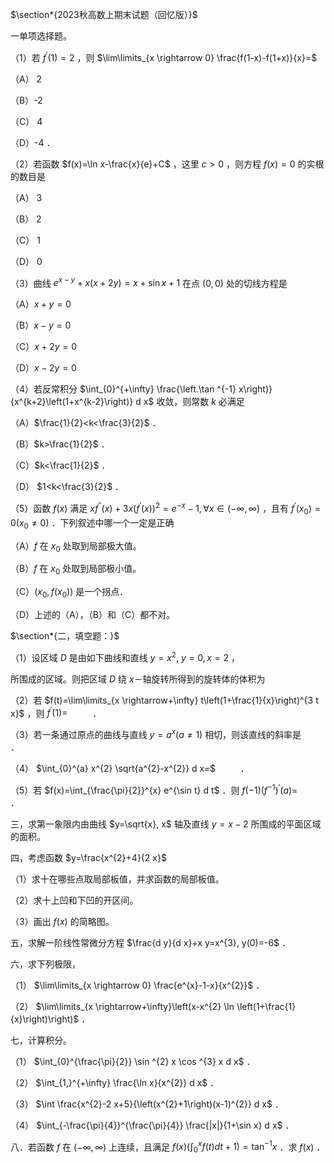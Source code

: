 $\section*{2023秋高数上期末试题（回忆版）}$


一单项选择题。

（1）若 $f^{\prime}(1)=2$ ，则 $\lim\limits_{x \rightarrow 0} \frac{f(1-x)-f(1+x)}{x}=$

（A） 2

（B）-2

（C） 4

（D）-4 ．

（2）若函数 $f(x)=\ln x-\frac{x}{e}+C$ ，这里 $c>0$ ，则方程 $f(x)=0$ 的实根的数目是

（A） 3

（B） 2

（C） 1

（D） 0

（3）曲线 $e^{x-y}+x(x+2 y)=x+\sin x+1$ 在点 $(0,0)$ 处的切线方程是

（A）$x+y=0$

（B）$x-y=0$

（C）$x+2 y=0$

（D）$x-2 y=0$

（4）若反常积分 $\int_{0}^{+\infty} \frac{\left.\tan ^{-1} x\right)}{x^{k+2}\left(1+x^{k-2}\right)} d x$ 收敛，则常数 $k$ 必满足

（A）$\frac{1}{2}<k<\frac{3}{2}$ ．

（B）$k>\frac{1}{2}$ ．

（C）$k<\frac{1}{2}$ ．

（D） $1<k<\frac{3}{2}$ ．

（5）函数 $f(x)$ 满足 $x f^{\prime \prime}(x)+3 x\left(f^{\prime}(x)\right)^{2}=e^{-x}-1, \forall x \in(-\infty, \infty)$ ，且有 $f^{\prime}\left(x_{0}\right)=0\left(x_{0} \neq 0\right)$ ．下列叙述中哪一个一定是正确

（A）$f$ 在 $x_{0}$ 处取到局部极大值。

（B）$f$ 在 $x_{0}$ 处取到局部极小值。

（C）$\left(x_{0}, f\left(x_{0}\right)\right)$ 是一个拐点．

（D）上述的（A），（B）和（C）都不对。

$\section*{二，填空题：}$

（1）设区域 $D$ 是由如下曲线和直线 $y=x^{2}, ~ y=0, x=2$ ，

所围成的区域。则把区域 $D$ 绕 $x$－轴旋转所得到的旋转体的体积为

（2）若 $f(t)=\lim\limits_{x \rightarrow+\infty} t\left(1+\frac{1}{x}\right)^{3 t x}$ ，则 $f^{\prime}(1)=$ $\qquad$ ．

（3）若一条通过原点的曲线与直线 $y=a^{x}(a \neq 1)$ 相切，则该直线的斜率是 $\qquad$ ．

（4） $\int_{0}^{a} x^{2} \sqrt{a^{2}-x^{2}} d x=$ $\qquad$ ．

（5）若 $f(x)=\int_{\frac{\pi}{2}}^{x} e^{\sin t} d t$ ．则 $f(-1)\left(f^{-1}\right)^{\prime}(a)=$ $\qquad$ ．

三，求第一象限内由曲线 $y=\sqrt{x}, x$ 轴及直线 $y=x-2$ 所围成的平面区域的面积。

四，考虑函数 $y=\frac{x^{2}+4}{2 x}$

（1）求十在哪些点取局部板值，并求函数的局部板值。

（2）求十上凹和下凹的开区间。

（3）画出 $f(x)$ 的简略图。

五，求解一阶线性常微分方程 $\frac{d y}{d x}+x y=x^{3}, y(0)=-6$ ．

六，求下列极限，

（1） $\lim\limits_{x \rightarrow 0} \frac{e^{x}-1-x}{x^{2}}$ ．

（2） $\lim\limits_{x \rightarrow+\infty}\left(x-x^{2} \ln \left(1+\frac{1}{x}\right)\right)$ ．

七，计算积分。

（1） $\int_{0}^{\frac{\pi}{2}} \sin ^{2} x \cos ^{3} x d x$ ．

（2） $\int_{1,}^{+\infty} \frac{\ln x}{x^{2}} d x$ ．

（3） $\int \frac{x^{2}-2 x+5}{\left(x^{2}+1\right)(x-1)^{2}} d x$ ．

（4） $\int_{-\frac{\pi}{4}}^{\frac{\pi}{4}} \frac{|x|}{1+\sin x} d x$ ．

八．若函数 $f$ 在 $(-\infty, \infty)$ 上连续，且满足 $f(x)\left(\int_{0}^{x} f(t) d t+1\right)=\tan ^{-1} x$ ．求 $f(x)$ ．

